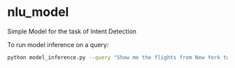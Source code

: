 # nlu_model
Simple Model for the task of Intent Detection

To run model inference on a query:
```bash
python model_inference.py --query "Show me the flights from New York to Boston"
```
